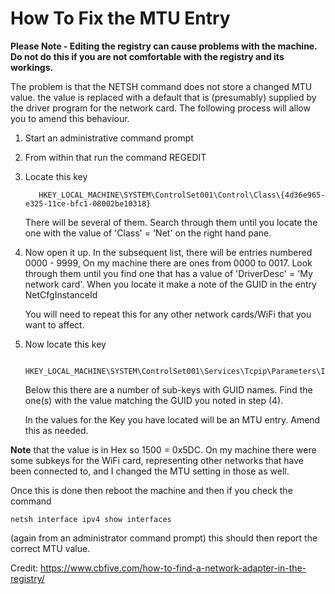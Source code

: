 # How To Fix the MTU Entry

**Please Note - Editing the registry can cause problems with the machine.  Do not do this if you are not comfortable with the registry and its workings.**

The problem is that the NETSH command does not store a changed MTU value.  the value is replaced with a default that is (presumably) supplied by the driver program for the network card.  The following process will allow you to amend this behaviour.

1. Start an administrative command prompt

2. From within that run the command REGEDIT

3. Locate this key

   ```text
      HKEY_LOCAL_MACHINE\SYSTEM\ControlSet001\Control\Class\{4d36e965-e325-11ce-bfc1-08002be10318}
   ```
   There will be several of them. Search through them until you locate the one with the value of 'Class' = 'Net' on the right hand pane.

4. Now open it up.  In the subsequent list, there will be entries numbered 0000 - 9999,  On my machine there are ones from 0000 to 0017.  Look through them until you find one that has a value of 'DriverDesc' = 'My network card'.  When you locate it make a note of the GUID in the entry NetCfgInstanceId

   You will need to repeat this for any other network cards/WiFi that you want to affect.

5. Now locate this key

   ```text
      HKEY_LOCAL_MACHINE\SYSTEM\ControlSet001\Services\Tcpip\Parameters\Interfaces
   ```
   Below this there are a number of sub-keys with GUID names.  Find the one(s) with the value matching the GUID you noted in step (4).

   In the values for the Key you have located will be an MTU entry.  Amend this as needed.

**Note** that the value is in Hex so 1500 = 0x5DC.  On my machine there were some subkeys for the WiFi card, representing other networks that have been connected to, and I changed the MTU setting in those as well.

Once this is done then reboot the machine and then if you check the command

   ```text
   netsh interface ipv4 show interfaces
```

(again from an administrator command prompt) this should then report the correct MTU value.

Credit: https://www.cbfive.com/how-to-find-a-network-adapter-in-the-registry/
